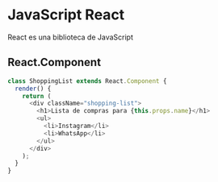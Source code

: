 <h1>JavaScript React</h1>

React es una biblioteca de JavaScript

## React.Component

```js
class ShoppingList extends React.Component {
  render() {
    return (
      <div className="shopping-list">
        <h1>Lista de compras para {this.props.name}</h1>
        <ul>
          <li>Instagram</li>
          <li>WhatsApp</li>
        </ul>
      </div>
    );
  }
}
```